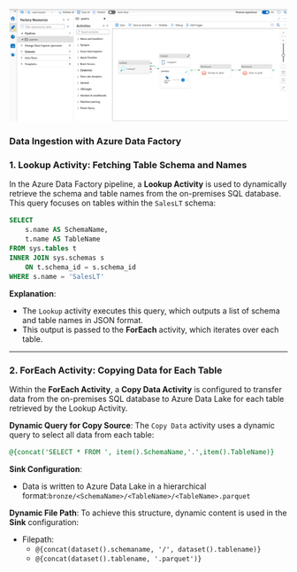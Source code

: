 
![img_6.png](img_6.png)

### Data Ingestion with Azure Data Factory

### 1. Lookup Activity: Fetching Table Schema and Names

In the Azure Data Factory pipeline, a **Lookup Activity** is used to dynamically retrieve the schema and table names from the on-premises SQL database. This query focuses on tables within the `SalesLT` schema:

```sql
SELECT
    s.name AS SchemaName,
    t.name AS TableName
FROM sys.tables t
INNER JOIN sys.schemas s
    ON t.schema_id = s.schema_id
WHERE s.name = 'SalesLT'

```

**Explanation**:

- The `Lookup` activity executes this query, which outputs a list of schema and table names in JSON format.
- This output is passed to the **ForEach** activity, which iterates over each table.

---

### 2. ForEach Activity: Copying Data for Each Table

Within the **ForEach Activity**, a **Copy Data Activity** is configured to transfer data from the on-premises SQL database to Azure Data Lake for each table retrieved by the Lookup Activity.

**Dynamic Query for Copy Source**:
The `Copy Data` activity uses a dynamic query to select all data from each table:

```sql
@{concat('SELECT * FROM ', item().SchemaName,'.',item().TableName)}
```

**Sink Configuration**:

- Data is written to Azure Data Lake in a hierarchical format:`bronze/<SchemaName>/<TableName>/<TableName>.parquet`


**Dynamic File Path**:
To achieve this structure, dynamic content is used in the **Sink** configuration:

- Filepath:
  - `@{concat(dataset().schemaname, '/', dataset().tablename)}`
  - `@{concat(dataset().tablename, '.parquet')}`

  